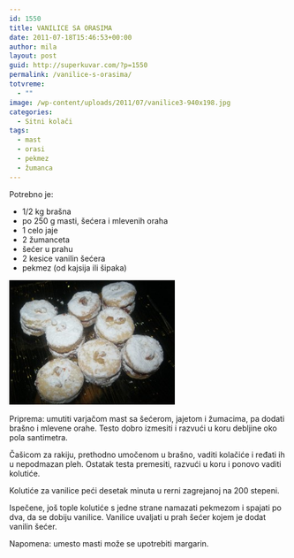 ```yaml
---
id: 1550
title: VANILICE SA ORASIMA
date: 2011-07-18T15:46:53+00:00
author: mila
layout: post
guid: http://superkuvar.com/?p=1550
permalink: /vanilice-s-orasima/
totvreme:
  - ""
image: /wp-content/uploads/2011/07/vanilice3-940x198.jpg
categories:
  - Sitni kolači
tags:
  - mast
  - orasi
  - pekmez
  - žumanca
---
```

Potrebno je:

  * 1/2 kg brašna
  * po 250 g masti, šećera i mlevenih oraha
  * 1 celo jaje
  * 2 žumanceta
  * šećer u prahu
  * 2 kesice vanilin šećera
  * pekmez (od kajsija ili šipaka)

[<img class="alignnone size-medium wp-image-9605" src="/wp-content/uploads/2011/07/vanilice3-300x225.jpg" alt="vanilice" width="300" height="225" />](/wp-content/uploads/2011/07/vanilice3-e1430808592731.jpg)

Priprema: umutiti varjačom mast sa šećerom, jajetom i žumacima, pa dodati brašno i mlevene orahe. Testo dobro izmesiti i razvući u koru debljine oko pola santimetra.

Čašicom za rakiju, prethodno umočenom u brašno, vaditi kolačiće i ređati ih u nepodmazan pleh. Ostatak testa premesiti, razvući u koru i ponovo vaditi kolutiće.

Kolutiće za vanilice peći desetak minuta u rerni zagrejanoj na 200 stepeni.

Ispečene, još tople kolutiće s jedne strane namazati pekmezom i spajati po dva, da se dobiju vanilice. Vanilice uvaljati u prah šećer kojem je dodat vanilin šećer.

Napomena: umesto masti može se upotrebiti margarin.